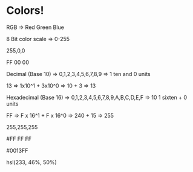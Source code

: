 # Colors!

RGB => Red Green Blue

8 Bit color scale => 0-255

255,0,0

FF 00 00

Decimal (Base 10) => 0,1,2,3,4,5,6,7,8,9 => 1 ten and 0 units

13 => 1x10^1 + 3x10^0 => 10 + 3 => 13

Hexadecimal (Base 16) => 0,1,2,3,4,5,6,7,8,9,A,B,C,D,E,F => 10 1 sixten + 0 units

FF => F x 16^1 + F x 16^0 => 240 + 15 => 255

255,255,255

#FF FF FF

#0013FF

hsl(233, 46%, 50%)
